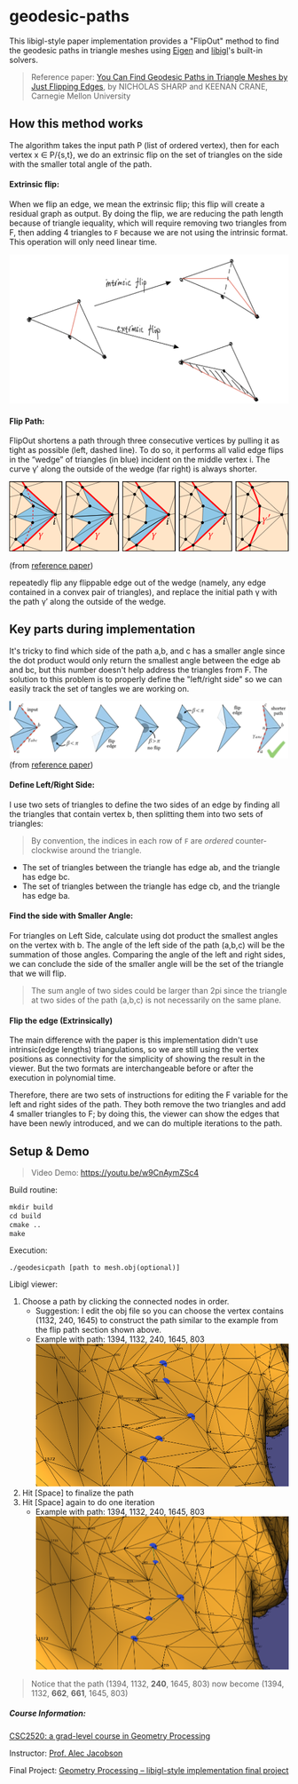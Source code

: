 # geodesic-paths

This libigl-style paper implementation provides a "FlipOut" method to find the geodesic paths in triangle meshes using [Eigen](https://eigen.tuxfamily.org/) and [libigl](https://libigl.github.io/)'s built-in solvers.

> Reference paper: [You Can Find Geodesic Paths in Triangle Meshes by Just Flipping Edges](https://www.cs.cmu.edu/~kmcrane/Projects/FlipOut/FlipOut.pdf), by NICHOLAS SHARP and KEENAN CRANE, Carnegie Mellon University



## How this method works

The algorithm takes the input path P (list of ordered vertex), then for each vertex x $\in$ P/{s,t}, we do an extrinsic flip on the set of triangles on the side with the smaller total angle of the path.



#### Extrinsic flip:

When we flip an edge, we mean the extrinsic flip; this flip will create a residual graph as output. By doing the flip, we are reducing the path length because of triangle iequality, which will require removing two triangles from F, then adding 4 triangles to `F` because we are not using the intrinsic format. This operation will only need linear time.

![](./media/intrinsicVSextrinsic.jpg)

#### Flip Path:

FlipOut shortens a path through three consecutive vertices by pulling it as tight as possible (left, dashed line). To do so, it performs all valid edge flips in the “wedge” of triangles (in blue) incident on the middle vertex i. The curve γ′ along the outside of the wedge (far right) is always shorter.

![](./media/steps.png)

(from [reference paper](https://www.cs.cmu.edu/~kmcrane/Projects/FlipOut/FlipOut.pdf))

repeatedly flip any flippable edge out of the wedge (namely, any edge contained in a convex pair of triangles), and replace the initial path γ with the path γ′ along the outside of the wedge.



## Key parts during implementation

It's tricky to find which side of the path a,b, and c has a smaller angle since the dot product would only return the smallest angle between the edge ab and bc, but this number doesn't help address the triangles from F. The solution to this problem is to properly define the "left/right side" so we can easily track the set of tangles we are working on.

![](./media/flipout.png)(from [reference paper](https://www.cs.cmu.edu/~kmcrane/Projects/FlipOut/FlipOut.pdf))

#### Define Left/Right Side:

I use two sets of triangles to define the two sides of an edge by finding all the triangles that contain vertex b, then splitting them into two sets of triangles:

> By convention, the indices in each row of `F` are *ordered* counter-clockwise around the triangle.

- The set of triangles between the triangle has edge ab, and the triangle has edge bc.
- The set of triangles between the triangle has edge cb, and the triangle has edge ba.



#### Find the side with Smaller Angle:

For triangles on Left Side, calculate using dot product the smallest angles on the vertex with b. The angle of the left side of the path (a,b,c) will be the summation of those angles. Comparing the angle of the left and right sides, we can conclude the side of the smaller angle will be the set of the triangle that we will flip.

> The sum angle of two sides could be larger than 2pi since the triangle at two sides of the path (a,b,c) is not necessarily on the same plane.



#### Flip the edge (Extrinsically)

The main difference with the paper is this implementation didn't use intrinsic(edge lengths) triangulations, so we are still using the vertex positions as connectivity for the simplicity of showing the result in the viewer. But the two formats are interchangeable before or after the execution in polynomial time.

Therefore, there are two sets of instructions for editing the F variable for the left and right sides of the path. They both remove the two triangles and add 4 smaller triangles to F; by doing this, the viewer can show the edges that have been newly introduced, and we can do multiple iterations to the path.



## Setup & Demo

> Video Demo: https://youtu.be/w9CnAymZSc4

Build routine:

```
mkdir build
cd build
cmake ..
make
```

Execution:

```
./geodesicpath [path to mesh.obj(optional)]
```

Libigl viewer:

1. Choose a path by clicking the connected nodes in order.
   - Suggestion: I edit the obj file so you can choose the vertex contains (1132, 240, 1645) to construct the path similar to the example from the flip path section shown above.
   - Example with path: 1394, 1132, 240, 1645, 803<img src="./media/suggest_path.png" alt="./media/suggest_path.png"  />
2. Hit [Space] to finalize the path
3. Hit [Space] again to do one iteration
   - Example with path: 1394, 1132, 240, 1645, 803<img src="./media/suggest_path_result.png" alt="./media/suggest_path_result.png"  />

> Notice that the path (1394, 1132, **240**, 1645, 803) now become (1394, 1132, **662**, **661**, 1645, 803)



##### Course Information:

[CSC2520: a grad-level course in Geometry Processing](https://github.com/alecjacobson/geometry-processing-libigl-implementations)

Instructor: [Prof. Alec Jacobson](https://github.com/alecjacobson)

Final Project: [Geometry Processing – libigl-style implementation final project](https://github.com/alecjacobson/geometry-processing-libigl-implementations)
